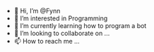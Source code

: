 - 👋 Hi, I’m @Fynn
- 👀 I’m interested in Programming
- 🌱 I’m currently learning how to program a bot
- 💞️ I’m looking to collaborate on ...
- 📫 How to reach me ...

<!---
Fynnil/Fynnil is a ✨ special ✨ repository because its `README.md` (this file) appears on your GitHub profile.
You can click the Preview link to take a look at your changes.
--->
